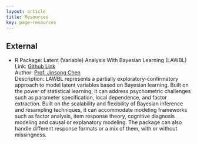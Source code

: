 ```yaml
---
layout: article
title: Resources
key: page-resources
---
```


## External

- R Package: Latent (Variable) Analysis With Bayesian Learning (LAWBL)\
Link: [Github Link](https://github.com/Jinsong-Chen/LAWBL)\
Author: [Prof. Jinsong Chen](https://psychometrics-ds.github.io/people/jinsong-chen.html)\
Description: LAWBL represents a partially exploratory-confirmatory approach to model latent variables based on Bayesian learning. Built on the power of statistical learning, it can address psychometric challenges such as parameter specification, local dependence, and factor extraction. Built on the scalability and flexibility of Bayesian inference and resampling techniques, it can accommodate modeling frameworks such as factor analysis, item response theory, cognitive diagnosis modeling and causal or explanatory modeling. The package can also handle different response formats or a mix of them, with or without missingness.